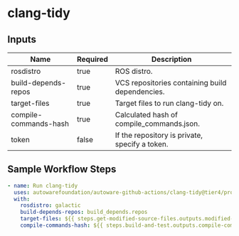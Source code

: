 # clang-tidy

## Inputs

| Name                  | Required | Description                                     |
| --------------------- | -------- | ----------------------------------------------- |
| rosdistro             | true     | ROS distro.                                     |
| build-depends-repos   | true     | VCS repositories containing build dependencies. |
| target-files          | true     | Target files to run clang-tidy on.              |
| compile-commands-hash | true     | Calculated hash of compile_commands.json.       |
| token                 | false    | If the repository is private, specify a token.  |

## Sample Workflow Steps

```yaml
- name: Run clang-tidy
  uses: autowarefoundation/autoware-github-actions/clang-tidy@tier4/proposal
  with:
    rosdistro: galactic
    build-depends-repos: build_depends.repos
    target-files: ${{ steps.get-modified-source-files.outputs.modified-source-files }}
    compile-commands-hash: ${{ steps.build-and-test.outputs.compile-commands-hash }}
```
